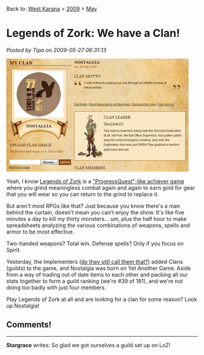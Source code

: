 Back to: [West Karana](/posts/westkarana.md) > [2009](/posts/2009/westkarana.md) > [May](./westkarana.md)
# Legends of Zork: We have a Clan!

*Posted by Tipa on 2009-05-27 06:31:13*

![fullscreen-capture-5272009-65734-am](../../../uploads/2009/05/fullscreen-capture-5272009-65734-am.jpg "fullscreen-capture-5272009-65734-am")

Yeah, I *know* [Legends of Zork](http://legendsofzork.com/) is a ["ProgressQuest"-like achiever game](../../../index.php/2009/04/17/achiever-games-legends-of-zork-and-progress-quest/) where you grind meaningless combat again and again to earn gold for gear that you will wear so you can return to the grind to replace it.

But aren't most RPGs like that? Just because you know there's a man behind the curtain, doesn't mean you can't enjoy the show. It's like five minutes a day to kill my thirty monsters... um, plus the half hour to make spreadsheets analyzing the various combinations of weapons, spells and armor to be most effective.

Two-handed weapons? Total win. Defense spells? Only if you focus on Spirit.

Yesterday, the Implementers ([do they still call them that?](http://en.wikipedia.org/wiki/Implementer)) added Clans (guilds) to the game, and Nostalgia was born on Yet Another Game. Aside from a way of trading out of date items to each other and packing all our stats together to form a guild ranking (we're #39 of 181), and we're not doing too badly with just four members.

Play Legends of Zork at all and are looking for a clan for some reason? Look up Nostalgia!
## Comments!

---

**Stargrace** writes: So glad we got ourselves a guild set up on LoZ!

